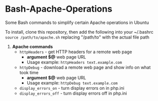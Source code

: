 # Bash-Apache-Operations
Some Bash commands to simplify certain Apache operations in Ubuntu

To install, clone this repository, then add the following into your ~/.bashrc
`source /path/to/apache.sh`
replacing "/path/to" with the actual file path

1. __Apache commands__
   	- `httpHeaders` - get HTTP headers for a remote web page
   		- __argument $@__ web page URL
   		- Usage example:  `httpHeaders text.example.com`
   	- `httpDebug` - download a remote web page and show info on what took time
   		- __argument $@__ web page URL
   		- Usage example:  `httpDebug text.example.com`
   	- `display_errors_on` - turn display errors on in php.ini
   	- `display_errors_off` - turn display errors off in php.ini
